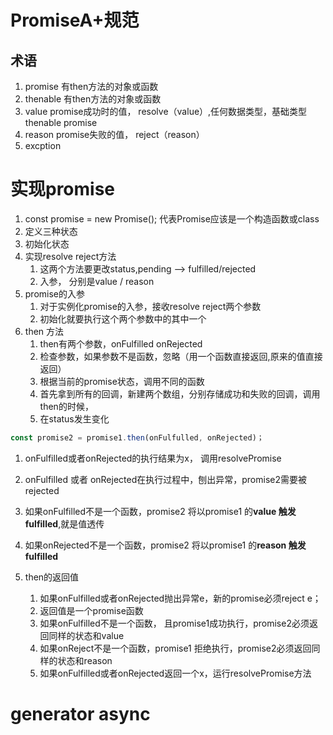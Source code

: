 # PromiseA+规范

## 术语
1. promise 有then方法的对象或函数
2. thenable 有then方法的对象或函数
3. value promise成功时的值， resolve（value）,任何数据类型，基础类型 thenable promise
4. reason promise失败的值， reject（reason）
5. excption

# 实现promise

1. const promise = new Promise(); 代表Promise应该是一个构造函数或class
2. 定义三种状态
3. 初始化状态
4. 实现resolve reject方法
   1. 这两个方法要更改status,pending --> fulfilled/rejected
   2. 入参， 分别是value / reason
5. promise的入参
   1. 对于实例化promise的入参，接收resolve reject两个参数
   2. 初始化就要执行这个两个参数中的其中一个
6. then 方法
   1. then有两个参数，onFulfilled onRejected
   2. 检查参数，如果参数不是函数，忽略（用一个函数直接返回,原来的值直接返回）
   3. 根据当前的promise状态，调用不同的函数
   4. 首先拿到所有的回调，新建两个数组，分别存储成功和失败的回调，调用then的时候，
   5. 在status发生变化
```javascript
const promise2 = promise1.then(onFulfulled, onRejected)；
```
1. onFulfilled或者onRejected的执行结果为x， 调用resolvePromise
2. onFulfilled 或者 onRejected在执行过程中，刨出异常，promise2需要被rejected
3. 如果onFulfilled不是一个函数，promise2 将以promise1 的**value 触发fulfilled**,就是值透传
4. 如果onRejected不是一个函数，promise2 将以promise1 的**reason 触发fulfilled**



7. then的返回值
   1. 如果onFulfilled或者onRejected抛出异常e，新的promise必须reject e；
   2. 返回值是一个promise函数
   3. 如果onFulfilled不是一个函数， 且promise1成功执行，promise2必须返回同样的状态和value
   4. 如果onReject不是一个函数，promise1 拒绝执行，promise2必须返回同样的状态和reason
   5. 如果onFulfilled或者onRejected返回一个x，运行resolvePromise方法
# generator async
